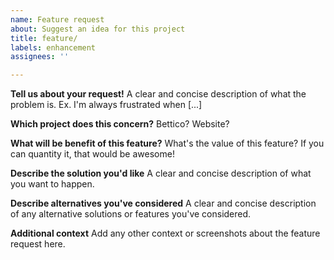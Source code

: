 ```yaml
---
name: Feature request
about: Suggest an idea for this project
title: feature/
labels: enhancement
assignees: ''

---
```


**Tell us about your request!**
A clear and concise description of what the problem is. Ex. I'm always frustrated when [...]

**Which project does this concern?**
Bettico? Website?

**What will be benefit of this feature?**
What's the value of this feature? If you can quantity it, that would be awesome!

**Describe the solution you'd like**
A clear and concise description of what you want to happen.

**Describe alternatives you've considered**
A clear and concise description of any alternative solutions or features you've considered.

**Additional context**
Add any other context or screenshots about the feature request here.
